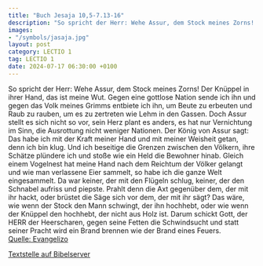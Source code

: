 ```yaml
---
title: "Buch Jesaja 10,5-7.13-16"
description: "So spricht der Herr: Wehe Assur, dem Stock meines Zorns! Der Knüppel in ihrer Hand, das ist meine Wut. Gegen eine gottlose Nation sende ich ihn und gegen das Volk meines Grimms entbiete ich ihn, um Beute zu erbeuten und Raub zu rauben, um es zu zertreten wie Lehm in den Gassen. D...."
images:
- "/symbols/jasaja.jpg"
layout: post
category: LECTIO 1
tag: LECTIO 1
date: 2024-07-17 06:30:00 +0100
---
```

So spricht der Herr: Wehe Assur, dem Stock meines Zorns! Der Knüppel in ihrer Hand, das ist meine Wut.
Gegen eine gottlose Nation sende ich ihn und gegen das Volk meines Grimms entbiete ich ihn, um Beute zu erbeuten und Raub zu rauben, um es zu zertreten wie Lehm in den Gassen.
Doch Assur stellt es sich nicht so vor, sein Herz plant es anders, es hat nur Vernichtung im Sinn, die Ausrottung nicht weniger Nationen.<!--more-->
Der König von Assur sagt: Das habe ich mit der Kraft meiner Hand und mit meiner Weisheit getan, denn ich bin klug. Und ich beseitige die Grenzen zwischen den Völkern, ihre Schätze plündere ich und stoße wie ein Held die Bewohner hinab.
Gleich einem Vogelnest hat meine Hand nach dem Reichtum der Völker gelangt und wie man verlassene Eier sammelt, so habe ich die ganze Welt eingesammelt. Da war keiner, der mit den Flügeln schlug, keiner, der den Schnabel aufriss und piepste.
Prahlt denn die Axt gegenüber dem, der mit ihr hackt, oder brüstet die Säge sich vor dem, der mit ihr sägt? Das wäre, wie wenn der Stock den Mann schwingt, der ihn hochhebt, oder wie wenn der Knüppel den hochhebt, der nicht aus Holz ist.
Darum schickt Gott, der HERR der Heerscharen, gegen seine Fetten die Schwindsucht und statt seiner Pracht wird ein Brand brennen wie der Brand eines Feuers.<br>
[Quelle: Evangelizo](https://evangeliumtagfuertag.org/DE/gospel)

[Textstelle auf Bibelserver](https://www.bibleserver.com/EU/Jesaja10,5-7.13-16)
